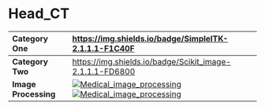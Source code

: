 # Head_CT

| __Category One__ |https://img.shields.io/badge/SimpleITK-2.1.1.1-F1C40F|
| :--- | :--- |
| __Category Two__ |  https://img.shields.io/badge/Scikit_image-2.1.1.1-FD6800 |
| __Image Processing__ | [![Medical_image_processing](https://img.shields.io/badge/Scikit_image-0.24-FD6800)](https://github.com/scikit-image/scikit-image) [![Medical_image_processing](https://img.shields.io/badge/SimpleITK-2.1.1.1-F1C40F)](https://github.com/SimpleITK/SimpleITK) |
